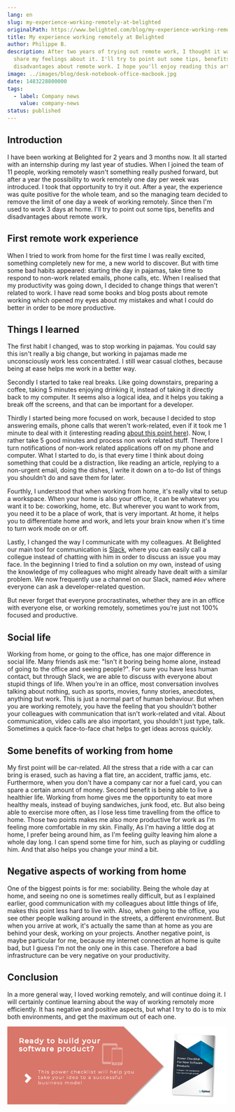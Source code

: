 ```yaml
---
lang: en
slug: my-experience-working-remotely-at-belighted
originalPath: https://www.belighted.com/blog/my-experience-working-remotely-at-belighted
title: My experience working remotely at Belighted
author: Philippe B.
description: After two years of trying out remote work, I thought it was time to
  share my feelings about it. I'll try to point out some tips, benefits and
  disadvantages about remote work. I hope you'll enjoy reading this article.
image: ../images/blog/desk-notebook-office-macbook.jpg
date: 1483228800000
tags:
  - label: Company news
    value: company-news
status: published
---
```

Introduction
------------

I have been working at Belighted for 2 years and 3 months now. It all started with an internship during my last year of studies. When I joined the team of 11 people, working remotely wasn't something really pushed forward, but after a year the possibility to work remotely one day per week was introduced. I took that opportunity to try it out. After a year, the experience was quite positive for the whole team, and so the managing team decided to remove the limit of one day a week of working remotely. Since then I'm used to work 3 days at home. I'll try to point out some tips, benefits and disadvantages about remote work.

First remote work experience
----------------------------

When I tried to work from home for the first time I was really excited, something completely new for me, a new world to discover. But with time some bad habits appeared: starting the day in pajamas, take time to respond to non-work related emails, phone calls, etc. When I realised that my productivity was going down, I decided to change things that weren't related to work. I have read some books and blog posts about remote working which opened my eyes about my mistakes and what I could do better in order to be more productive.

Things I learned
----------------

The first habit I changed, was to stop working in pajamas. You could say this isn't really a big change, but working in pajamas made me unconsciously work less concentrated. I still wear casual clothes, because being at ease helps me work in a better way.

Secondly I started to take real breaks. Like going downstairs, preparing a coffee, taking 5 minutes enjoying drinking it, instead of taking it directly back to my computer. It seems also a logical idea, and it helps you taking a break off the screens, and that can be important for a developer.

Thirdly I started being more focused on work, because I decided to stop answering emails, phone calls that weren't work-related, even if it took me 1 minute to deal with it (interesting reading [about this point here](https://lifehacker.com/how-long-it-takes-to-get-back-on-track-after-a-distract-1720708353)). Now, I rather take 5 good minutes and process non work related stuff. Therefore I turn notifications of non-work related applications off on my phone and computer. What I started to do, is that every time I think about doing something that could be a distraction, like reading an article, replying to a non-urgent email, doing the dishes, I write it down on a to-do list of things you shouldn’t do and save them for later.

Fourthly, I understood that when working from home, it's really vital to setup a workspace. When your home is also your office, it can be whatever you want it to be: coworking, home, etc. But wherever you want to work from, you need it to be a place of work, that is very important. At home, it helps you to differentiate home and work, and lets your brain know when it's time to turn work mode on or off.

Lastly, I changed the way I communicate with my colleagues. At Belighted our main tool for communication is [Slack](https://slack.com/), where you can easily call a collegue instead of chatting with him in order to discuss an issue you may face. In the beginning I tried to find a solution on my own, instead of using the knowledge of my colleagues who might already have dealt with a similar problem. We now frequently use a channel on our Slack, named `#dev` where everyone can ask a developer-related question.

But never forget that everyone procrastinates, whether they are in an office with everyone else, or working remotely, sometimes you’re just not 100% focused and productive.

Social life
-----------

Working from home, or going to the office, has one major difference in social life. Many friends ask me: "Isn't it boring being home alone, instead of going to the office and seeing people?". For sure you have less human contact, but through Slack, we are able to discuss with everyone about stupid things of life. When you’re in an office, most conversation involves talking about nothing, such as sports, movies, funny stories, anecdotes, anything but work. This is just a normal part of human behaviour. But when you are working remotely, you have the feeling that you shouldn't bother your colleagues with communication that isn't work-related and vital. About communication, video calls are also important, you shouldn't just type, talk. Sometimes a quick face-to-face chat helps to get ideas across quickly.

Some benefits of working from home
----------------------------------

My first point will be car-related. All the stress that a ride with a car can bring is erased, such as having a flat tire, an accident, traffic jams, etc. Furthermore, when you don't have a company car nor a fuel card, you can spare a certain amount of money. Second benefit is being able to live a healthier life. Working from home gives me the opportunity to eat more healthy meals, instead of buying sandwiches, junk food, etc. But also being able to exercise more often, as I lose less time travelling from the office to home. Those two points makes me also more productive for work as I'm feeling more comfortable in my skin. Finally, As I'm having a little dog at home, I prefer being around him, as I'm feeling guilty leaving him alone a whole day long. I can spend some time for him, such as playing or cuddling him. And that also helps you change your mind a bit.

Negative aspects of working from home
-------------------------------------

One of the biggest points is for me: sociability. Being the whole day at home, and seeing no one is sometimes really difficult, but as I explained earlier, good communication with my colleagues about little things of life, makes this point less hard to live with. Also, when going to the office, you see other people walking around in the streets, a different environment. But when you arrive at work, it's actually the same than at home as you are behind your desk, working on your projects. Another negative point, is maybe particular for me, because my internet connection at home is quite bad, but I guess I'm not the only one in this case. Therefore a bad infrastructure can be very negative on your productivity.

Conclusion
----------

In a more general way, I loved working remotely, and will continue doing it. I will certainly continue learning about the way of working remotely more efficiently. It has negative and positive aspects, but what I try to do is to mix both environments, and get the maximum out of each one.  
  
[![New Call-to-action](/content/images/legacy/UPTtKvQU_5rjKfQJ1Qjwk.png)](https://cta-redirect.hubspot.com/cta/redirect/1684659/fb3606cc-cc1b-47d0-ae85-2c9f69837fe2)